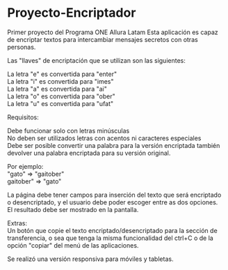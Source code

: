 # Proyecto-Encriptador
Primer proyecto del Programa ONE Allura Latam
Esta aplicación es capaz de encriptar textos para intercambiar mensajes secretos con otras personas.

Las "llaves" de encriptación que se utilizan son las siguientes:
<p>La letra "e" es convertida para "enter"
<br>La letra "i" es convertida para "imes"
<br>La letra "a" es convertida para "ai"
<br>La letra "o" es convertida para "ober"
<br>La letra "u" es convertida para "ufat"

Requisitos:
<p>Debe funcionar solo con letras minúsculas
<br>No deben ser utilizados letras con acentos ni caracteres especiales
<br>Debe ser posible convertir una palabra para la versión encriptada también devolver una palabra encriptada para su versión original.

Por ejemplo:
<br>"gato" => "gaitober"
<br>gaitober" => "gato"

La página debe tener campos para
inserción del texto que será encriptado o desencriptado, y el usuario debe poder escoger entre as dos opciones.
<br>El resultado debe ser mostrado en la pantalla.

Extras:
<br>Un botón que copie el texto encriptado/desencriptado para la sección de transferencia, o sea que tenga la misma funcionalidad del ctrl+C o de la opción "copiar" del menú de las aplicaciones.

Se realizó una versión responsiva para móviles y tabletas.

